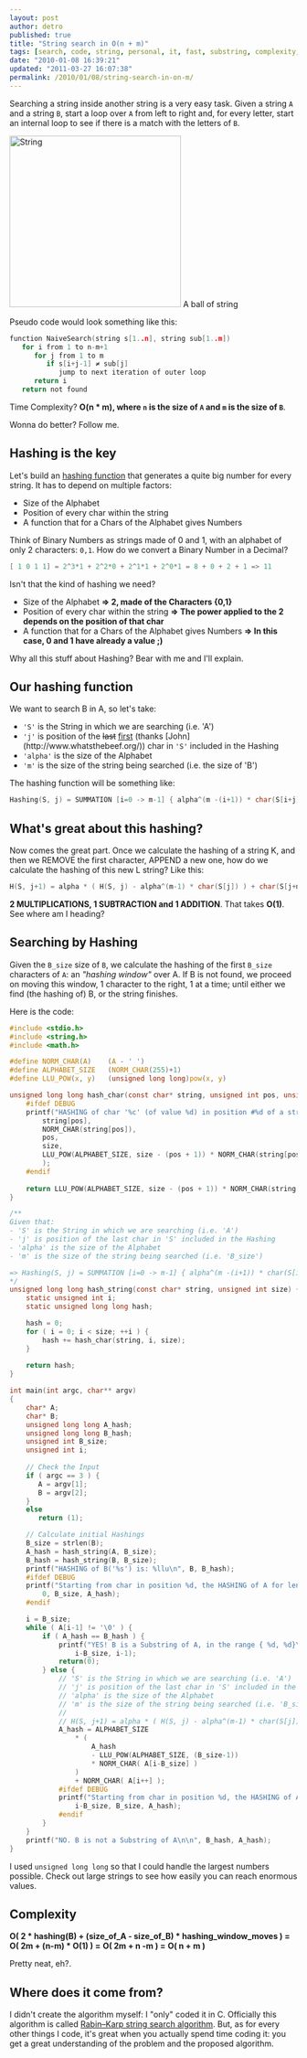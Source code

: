 ```yaml
---
layout: post
author: detro
published: true
title: "String search in O(n + m)"
tags: [search, code, string, personal, it, fast, substring, complexity, english, cool, matching, hashing]
date: "2010-01-08 16:39:21"
updated: "2011-03-27 16:07:38"
permalink: /2010/01/08/string-search-in-on-m/
---
```


Searching a string inside another string is a very easy task. Given a string <code>A</code> and a string <code>B</code>, start a loop over <code>A</code> from left to right and, for every letter, start an internal loop to see if there is a match with the letters of <code>B</code>.

<div class="img">
<img src="http://dm.ncl.ac.uk/peterevans/blog/wp-content/uploads/2009/04/string.jpg" alt="String" width="300"/>
A ball of string
</div>

Pseudo code would look something like this:

```c
function NaiveSearch(string s[1..n], string sub[1..m])
   for i from 1 to n-m+1
      for j from 1 to m
         if s[i+j-1] ≠ sub[j]
            jump to next iteration of outer loop
      return i
   return not found
```


Time Complexity? <strong>O(n * m), where <code>n</code> is the size of <code>A</code> and <code>m</code> is the size of <code>B</code></strong>.

Wonna do better? Follow me.

## Hashing is the key
Let's build an <a href="http://en.wikipedia.org/wiki/Hash_function">hashing function</a> that generates a quite big number for every string. It has to depend on multiple factors:
<ul>
<li>Size of the Alphabet</li>
<li>Position of every char within the string</li>
<li>A function that for a Chars of the Alphabet gives Numbers</li>
</ul>

Think of Binary Numbers as strings made of 0 and 1, with an alphabet of only 2 characters: <code>0,1</code>. How do we convert a Binary Number in a Decimal?

```c
[ 1 0 1 1] = 2^3*1 + 2^2*0 + 2^1*1 + 2^0*1 = 8 + 0 + 2 + 1 => 11
```


Isn't that the kind of hashing we need?
<ul>
<li>Size of the Alphabet <strong>=> 2, made of the Characters {0,1}</strong></li>
<li>Position of every char within the string <strong>=> The power applied to the 2 depends on the position of that char</strong></li>
<li>A function that for a Chars of the Alphabet gives Numbers <strong>=> In this case, 0 and 1 have already a value ;)</strong></li>
</ul>

Why all this stuff about Hashing? Bear with me and I'll explain.

## Our hashing function
We want to search B in A, so let's take:
<ul>
<li><code>'S'</code> is the String in which we are searching (i.e. 'A')</li>
<li><code>'j'</code> is position of the <del>last</del> <ins>first</ins> (thanks [John](http://www.whatsthebeef.org/)) char in <code>'S'</code> included in the Hashing</li>
<li><code>'alpha'</code> is the size of the Alphabet</li>
<li><code>'m'</code> is the size of the string being searched (i.e. the size of 'B')</li>
</ul>

The hashing function will be something like:

```c
Hashing(S, j) = SUMMATION [i=0 -> m-1] { alpha^(m -(i+1)) * char(S[i+j]) }
```


## What's great about this hashing?
Now comes the great part. Once we calculate the hashing of a string K, and then we REMOVE the first character, APPEND a new one, how do we calculate the hashing of this new L string? Like this:

```c
H(S, j+1) = alpha * ( H(S, j) - alpha^(m-1) * char(S[j]) ) + char(S[j+m])
```

<strong>2 MULTIPLICATIONS, 1 SUBTRACTION and 1 ADDITION</strong>. That takes <strong>O(1)</strong>. See where am I heading?

## Searching by Hashing
Given the <code>B_size</code> size of <code>B</code>, we calculate the hashing of the first <code>B_size</code> characters of <code>A</code>: an <em>"hashing window"</em> over A. If B is not found, we proceed on moving this window, 1 character to the right, 1 at a time; until either we find (the hashing of) B, or the string finishes.

Here is the code:

```c
#include <stdio.h>
#include <string.h>
#include <math.h>

#define NORM_CHAR(A)    (A - ' ')
#define ALPHABET_SIZE   (NORM_CHAR(255)+1)
#define LLU_POW(x, y)   (unsigned long long)pow(x, y)

unsigned long long hash_char(const char* string, unsigned int pos, unsigned int size) {
    #ifdef DEBUG
    printf("HASHING of char '%c' (of value %d) in position #%d of a string of size %d is: %llu\n",
        string[pos],
        NORM_CHAR(string[pos]),
        pos,
        size,
        LLU_POW(ALPHABET_SIZE, size - (pos + 1)) * NORM_CHAR(string[pos])
        );
    #endif
        
    return LLU_POW(ALPHABET_SIZE, size - (pos + 1)) * NORM_CHAR(string[pos]);
}

/**
Given that:
- 'S' is the String in which we are searching (i.e. 'A')
- 'j' is position of the last char in 'S' included in the Hashing
- 'alpha' is the size of the Alphabet
- 'm' is the size of the string being searched (i.e. 'B_size')

=> Hashing(S, j) = SUMMATION [i=0 -> m-1] { alpha^(m -(i+1)) * char(S[i+j]) }
*/
unsigned long long hash_string(const char* string, unsigned int size) {
    static unsigned int i;
    static unsigned long long hash;

    hash = 0;
    for ( i = 0; i < size; ++i ) {
        hash += hash_char(string, i, size);
    }
    
    return hash;
}

int main(int argc, char** argv)
{
    char* A;
    char* B;
    unsigned long long A_hash;
    unsigned long long B_hash;
    unsigned int B_size;
    unsigned int i;
    
    // Check the Input
	if ( argc == 3 ) {
	   A = argv[1];
	   B = argv[2];
	}
	else
	   return (1);

    // Calculate initial Hashings
    B_size = strlen(B);
    A_hash = hash_string(A, B_size);
    B_hash = hash_string(B, B_size);
    printf("HASHING of B('%s') is: %llu\n", B, B_hash);
    #ifdef DEBUG
    printf("Starting from char in position %d, the HASHING of A for length %d is: %llu\n",
        0, B_size, A_hash);
    #endif

    i = B_size;
    while ( A[i-1] != '\0' ) {
        if ( A_hash == B_hash ) {
            printf("YES! B is a Substring of A, in the range { %d, %d}\n\n",
                i-B_size, i-1);
            return(0);
        } else {
            // 'S' is the String in which we are searching (i.e. 'A')
            // 'j' is position of the last char in 'S' included in the Hashing
            // 'alpha' is the size of the Alphabet
            // 'm' is the size of the string being searched (i.e. 'B_size')
            //
            // H(S, j+1) = alpha * ( H(S, j) - alpha^(m-1) * char(S[j]) ) + char(S[j+m])
            A_hash = ALPHABET_SIZE
                * (
                    A_hash
                    - LLU_POW(ALPHABET_SIZE, (B_size-1))
                    * NORM_CHAR( A[i-B_size] )
                )
                + NORM_CHAR( A[i++] );
            #ifdef DEBUG
            printf("Starting from char in position %d, the HASHING of A for length %d is: %llu\n",
                i-B_size, B_size, A_hash);
            #endif
        }
    }
    printf("NO. B is not a Substring of A\n\n", B_hash, A_hash);
}
```


I used <code>unsigned long long</code> so that I could handle the largest numbers possible. Check out large strings to see how easily you can reach enormous values.

## Complexity
<strong>O( 2 * hashing(B) + (size_of_A - size_of_B) * hashing_window_moves  ) =</strong>
<strong>O( 2m + (n-m) * O(1) ) =</strong>
<strong>O( 2m + n -m ) =</strong>
<strong>O( n + m )</strong>

Pretty neat, eh?.

## Where does it come from?
I didn't create the algorithm myself: I "only" coded it in C. Officially this algorithm is called <a href="http://en.wikipedia.org/wiki/Rabin–Karp_string_search_algorithm">Rabin–Karp string search algorithm</a>. But, as for every other things I code, it's great when you actually spend time coding it: you get a great understanding of the problem and the proposed algorithm.
